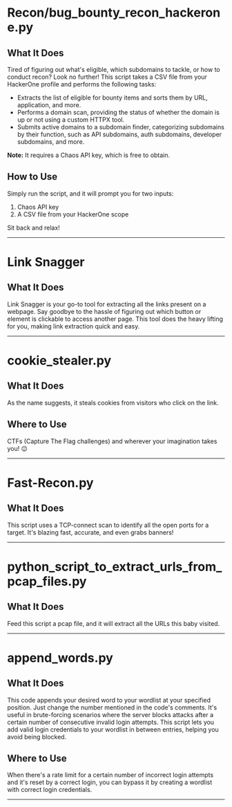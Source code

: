 # Recon/bug_bounty_recon_hackerone.py

## What It Does
Tired of figuring out what's eligible, which subdomains to tackle, or how to conduct recon? Look no further! This script takes a CSV file from your HackerOne profile and performs the following tasks:

- Extracts the list of eligible for bounty items and sorts them by URL, application, and more.
- Performs a domain scan, providing the status of whether the domain is up or not using a custom HTTPX tool.
- Submits active domains to a subdomain finder, categorizing subdomains by their function, such as API subdomains, auth subdomains, developer subdomains, and more.

**Note:** It requires a Chaos API key, which is free to obtain.

## How to Use
Simply run the script, and it will prompt you for two inputs:
1. Chaos API key
2. A CSV file from your HackerOne scope

Sit back and relax!


---
# Link Snagger
## What It Does
Link Snagger is your go-to tool for extracting all the links present on a webpage. Say goodbye to the hassle of figuring out which button or element is clickable to access another page. This tool does the heavy lifting for you, making link extraction quick and easy.

---
# cookie_stealer.py

## What It Does
As the name suggests, it steals cookies from visitors who click on the link.

## Where to Use
CTFs (Capture The Flag challenges) and wherever your imagination takes you! 😉

---

# Fast-Recon.py

## What It Does
This script uses a TCP-connect scan to identify all the open ports for a target. It's blazing fast, accurate, and even grabs banners!

---

# python_script_to_extract_urls_from_pcap_files.py

## What It Does
Feed this script a pcap file, and it will extract all the URLs this baby visited.

---

# append_words.py

## What It Does
This code appends your desired word to your wordlist at your specified position. Just change the number mentioned in the code's comments. It's useful in brute-forcing scenarios where the server blocks attacks after a certain number of consecutive invalid login attempts. This script lets you add valid login credentials to your wordlist in between entries, helping you avoid being blocked.

## Where to Use
When there's a rate limit for a certain number of incorrect login attempts and it's reset by a correct login, you can bypass it by creating a wordlist with correct login credentials.

---
